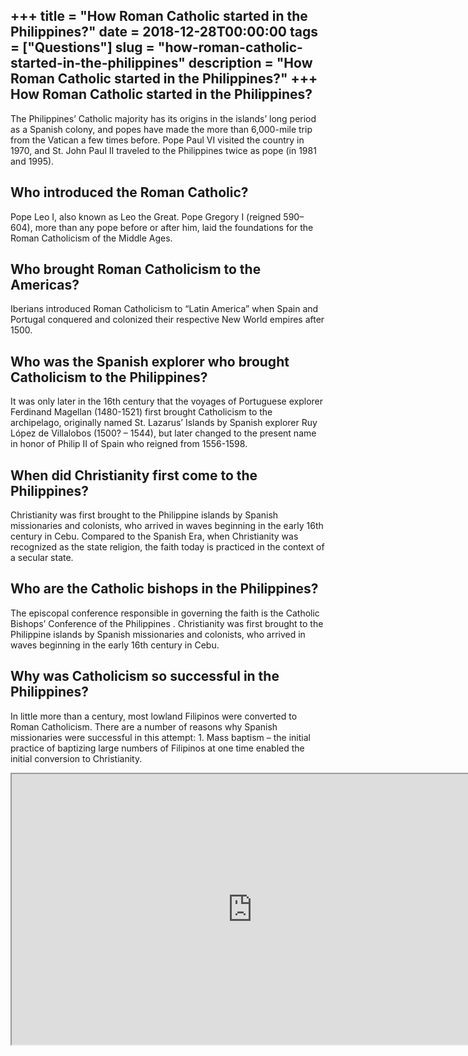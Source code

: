 +++
title = "How Roman Catholic started in the Philippines?"
date = 2018-12-28T00:00:00
tags = ["Questions"]
slug = "how-roman-catholic-started-in-the-philippines"
description = "How Roman Catholic started in the Philippines?"
+++
How Roman Catholic started in the Philippines?
----------------------------------------------

The Philippines’ Catholic majority has its origins in the islands’ long period as a Spanish colony, and popes have made the more than 6,000-mile trip from the Vatican a few times before. Pope Paul VI visited the country in 1970, and St. John Paul II traveled to the Philippines twice as pope (in 1981 and 1995).

Who introduced the Roman Catholic?
----------------------------------

Pope Leo I, also known as Leo the Great. Pope Gregory I (reigned 590–604), more than any pope before or after him, laid the foundations for the Roman Catholicism of the Middle Ages.

Who brought Roman Catholicism to the Americas?
----------------------------------------------

Iberians introduced Roman Catholicism to “Latin America” when Spain and Portugal conquered and colonized their respective New World empires after 1500.

Who was the Spanish explorer who brought Catholicism to the Philippines?
------------------------------------------------------------------------

It was only later in the 16th century that the voyages of Portuguese explorer Ferdinand Magellan (1480-1521) first brought Catholicism to the archipelago, originally named St. Lazarus’ Islands by Spanish explorer Ruy López de Villalobos (1500? – 1544), but later changed to the present name in honor of Philip II of Spain who reigned from 1556-1598.

When did Christianity first come to the Philippines?
----------------------------------------------------

Christianity was first brought to the Philippine islands by Spanish missionaries and colonists, who arrived in waves beginning in the early 16th century in Cebu. Compared to the Spanish Era, when Christianity was recognized as the state religion, the faith today is practiced in the context of a secular state.

Who are the Catholic bishops in the Philippines?
------------------------------------------------

The episcopal conference responsible in governing the faith is the Catholic Bishops’ Conference of the Philippines . Christianity was first brought to the Philippine islands by Spanish missionaries and colonists, who arrived in waves beginning in the early 16th century in Cebu.

Why was Catholicism so successful in the Philippines?
-----------------------------------------------------

In little more than a century, most lowland Filipinos were converted to Roman Catholicism. There are a number of reasons why Spanish missionaries were successful in this attempt: 1. Mass baptism – the initial practice of baptizing large numbers of Filipinos at one time enabled the initial conversion to Christianity.

<iframe allow="accelerometer; autoplay; clipboard-write; encrypted-media; gyroscope; picture-in-picture" allowfullscreen="" class="__youtube_prefs__  epyt-is-override  no-lazyload" data-no-lazy="1" data-origheight="433" data-origwidth="770" data-skipgform_ajax_framebjll="" height="433" id="_ytid_63148" loading="lazy" src="https://www.youtube.com/embed/p9cNajWWjlM?enablejsapi=1&autoplay=0&cc_load_policy=0&cc_lang_pref=&iv_load_policy=1&loop=0&modestbranding=0&rel=1&fs=1&playsinline=0&autohide=2&theme=dark&color=red&controls=1&" title="YouTube player" width="770"></iframe>